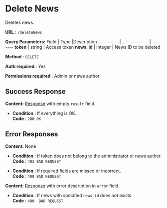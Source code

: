 # Delete News

Deletes news.

**URL** : `/deleteNews`

**Query Parameters:** 
Field | Type |Description
---------- | ------------- | ---------
__token__ | string | Access token
__news_id__ | integer | News ID to be deleted

**Method** : `DELETE`

**Auth required** : Yes

**Permissions required** : Admin or news author

## Success Response

**Content:** [Response](../types/response.md) with empty `result` field.

* **Condition** : If everything is OK.  
**Code** : `200 OK`

## Error Responses

**Content:** None
* **Condition** : If token does not belong to the administrator or news author.  
**Code** : `403 BAD REQUEST`

* **Condition** : If required fields are missed or incorrect.  
**Code** : `400 BAD REQUEST`


**Content:** [Response](../types/response.md) with error description in `error` field.

* **Condition** : If news with specified `news_id` does not exists.  
**Code** : `400  BAD REQUEST`



